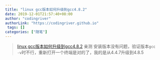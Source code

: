 ```yaml
---
title: "linux gcc版本如何升级到gcc4.8.2"
date: 2019-12-01T21:57:40+08:00
author: "codingriver"
authorLink: "https://codingriver.github.io"
 tags: []
categories: ["随笔"]
---
```


<!--more-->

> [linux gcc版本如何升级到gcc4.8.2](https://blog.csdn.net/hutianyou123/article/details/78133309)
> 亲测 安装版本没有问题，验证版本`gcc -v`时不行，重新打开一个终端是对的了，我的是从4.4.7升级到4.8.5